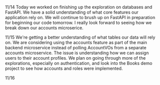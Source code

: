 11/14
Today we worked on finishing up the exploration on databases and FastAPI.
We have a solid understanding of what core features our application rely on.
We will continue to brush up on FastAPI in preparation for beginning our code
tomorrow. I really look forward to seeing how we break down our accounts microserice.

11/15
We're getting a better understanding of what tables our data will rely on. We are considering using the accounts feature as part of the main backend microservice instead of polling AccountVOs from a separate accounts microservice. The issue is understanding how we can assign users to their account profiles. We plan on going through more of the explorations, especially on authentication, and look into the Books demo project to see how accounts and roles were implemented.

11/16
